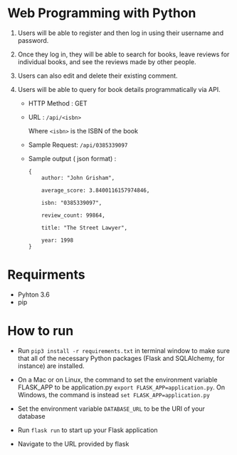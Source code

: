 
# Web Programming with Python

1. Users will be able to register and then log in using their username and password.
2. Once they log in, they will be able to search for books, leave reviews for individual books, and see the reviews made by other people.
3. Users can also edit and delete their existing comment.
4. Users will be able to query for book details programmatically via API.

   * HTTP Method : GET    
   * URL : `/api/<isbn>`

        Where `<isbn>` is the ISBN of the book
   * Sample Request: `/api/0385339097`
   * Sample output ( json format) :
         
        ```            
        {
            author: "John Grisham",

            average_score: 3.8400116157974846,

            isbn: "0385339097",

            review_count: 99864,

            title: "The Street Lawyer",

            year: 1998
        }
        ```         

# Requirments
 * Pyhton 3.6
 * pip


# How to run

 * Run ` pip3 install -r requirements.txt ` in terminal window to make sure that all of the necessary Python packages (Flask and SQLAlchemy, for instance) are installed.

 * On a Mac or on Linux, the command to set the environment variable FLASK_APP to be application.py  ` export FLASK_APP=application.py `. On Windows, the command is instead `set FLASK_APP=application.py `

 * Set the environment variable `DATABASE_URL` to be the URI of your database
 * Run ` flask run ` to start up your Flask application
 * Navigate to the URL provided by flask




    

